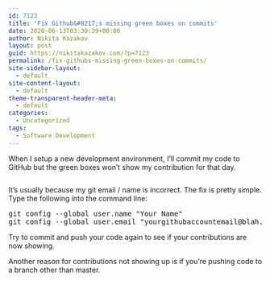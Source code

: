 ```yaml
---
id: 7123
title: 'Fix Github&#8217;s missing green boxes on commits'
date: 2020-06-13T03:30:39+00:00
author: Nikita Kazakov
layout: post
guid: https://nikitakazakov.com/?p=7123
permalink: /fix-githubs-missing-green-boxes-on-commits/
site-sidebar-layout:
  - default
site-content-layout:
  - default
theme-transparent-header-meta:
  - default
categories:
  - Uncategorized
tags:
  - Software Development
---
```

When I setup a new development environment, I&#8217;ll commit my code to GitHub but the green boxes won&#8217;t show my contribution for that day.<figure class="wp-block-image size-large">

<img src="https://nikitakazakov.com/wp-content/uploads/2020/06/image.png" alt="" class="wp-image-7125" srcset="https://nikitakazakov.com/wp-content/uploads/2020/06/image.png 705w, https://nikitakazakov.com/wp-content/uploads/2020/06/image-300x108.png 300w" sizes="(max-width: 705px) 100vw, 705px" /> </figure> 

It&#8217;s usually because my git email / name is incorrect. The fix is pretty simple. Type the following into the command line:

<pre class="EnlighterJSRAW" data-enlighter-language="generic" data-enlighter-theme="" data-enlighter-highlight="" data-enlighter-linenumbers="" data-enlighter-lineoffset="" data-enlighter-title="" data-enlighter-group="">git config --global user.name "Your Name"
git config --global user.email "yourgithubaccountemail@blah.com"</pre>

Try to commit and push your code again to see if your contributions are now showing.

Another reason for contributions not showing up is if you&#8217;re pushing code to a branch other than master.
